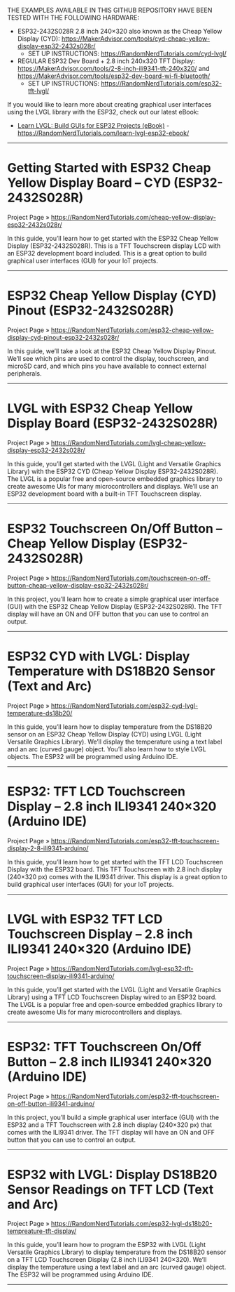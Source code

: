 THE EXAMPLES AVAILABLE IN THIS GITHUB REPOSITORY HAVE BEEN TESTED WITH THE FOLLOWING HARDWARE:

- ESP32-2432S028R 2.8 inch 240×320 also known as the Cheap Yellow Display (CYD): https://MakerAdvisor.com/tools/cyd-cheap-yellow-display-esp32-2432s028r/
     - SET UP INSTRUCTIONS: https://RandomNerdTutorials.com/cyd-lvgl/
- REGULAR ESP32 Dev Board + 2.8 inch 240x320 TFT Display: https://MakerAdvisor.com/tools/2-8-inch-ili9341-tft-240x320/ and https://MakerAdvisor.com/tools/esp32-dev-board-wi-fi-bluetooth/
     - SET UP INSTRUCTIONS: https://RandomNerdTutorials.com/esp32-tft-lvgl/

If you would like to learn more about creating graphical user interfaces using the LVGL library with the ESP32, check out our latest eBook:
- [Learn LVGL: Build GUIs for ESP32 Projects (eBook)](https://randomnerdtutorials.com/learn-lvgl-esp32-ebook/) - https://RandomNerdTutorials.com/learn-lvgl-esp32-ebook/
  
--------------

# Getting Started with ESP32 Cheap Yellow Display Board – CYD (ESP32-2432S028R)

Project Page » https://RandomNerdTutorials.com/cheap-yellow-display-esp32-2432s028r/

In this guide, you’ll learn how to get started with the ESP32 Cheap Yellow Display (ESP32-2432S028R). This is a TFT Touchscreen display LCD with an ESP32 development board included. This is a great option to build graphical user interfaces (GUI) for your IoT projects.

--------------

# ESP32 Cheap Yellow Display (CYD) Pinout (ESP32-2432S028R)

Project Page » https://RandomNerdTutorials.com/esp32-cheap-yellow-display-cyd-pinout-esp32-2432s028r/

In this guide, we’ll take a look at the ESP32 Cheap Yellow Display Pinout. We’ll see which pins are used to control the display, touchscreen, and microSD card, and which pins you have available to connect external peripherals.

--------------

# LVGL with ESP32 Cheap Yellow Display Board (ESP32-2432S028R)

Project Page » https://RandomNerdTutorials.com/lvgl-cheap-yellow-display-esp32-2432s028r/

In this guide, you’ll get started with the LVGL (Light and Versatile Graphics Library) with the ESP32 CYD (Cheap Yellow Display ESP32-2432S028R). The LVGL is a popular free and open-source embedded graphics library to create awesome UIs for many microcontrollers and displays. We’ll use an ESP32 development board with a built-in TFT Touchscreen display.

--------------

# ESP32 Touchscreen On/Off Button – Cheap Yellow Display (ESP32-2432S028R)

Project Page » https://RandomNerdTutorials.com/touchscreen-on-off-button-cheap-yellow-display-esp32-2432s028r/

In this project, you’ll learn how to create a simple graphical user interface (GUI) with the ESP32 Cheap Yellow Display (ESP32-2432S028R). The TFT display will have an ON and OFF button that you can use to control an output.

--------------

# ESP32 CYD with LVGL: Display Temperature with DS18B20 Sensor (Text and Arc)

Project Page » https://RandomNerdTutorials.com/esp32-cyd-lvgl-temperature-ds18b20/

In this guide, you’ll learn how to display temperature from the DS18B20 sensor on an ESP32 Cheap Yellow Display (CYD) using LVGL (Light Versatile Graphics Library). We’ll display the temperature using a text label and an arc (curved gauge) object. You’ll also learn how to style LVGL objects. The ESP32 will be programmed using Arduino IDE.

--------------

# ESP32: TFT LCD Touchscreen Display – 2.8 inch ILI9341 240×320 (Arduino IDE)

Project Page » https://RandomNerdTutorials.com/esp32-tft-touchscreen-display-2-8-ili9341-arduino/

In this guide, you’ll learn how to get started with the TFT LCD Touchscreen Display with the ESP32 board. This TFT Touchscreen with 2.8 inch display (240×320 px) comes with the ILI9341 driver. This display is a great option to build graphical user interfaces (GUI) for your IoT projects.

--------------

# LVGL with ESP32 TFT LCD Touchscreen Display – 2.8 inch ILI9341 240×320 (Arduino IDE)

Project Page » https://RandomNerdTutorials.com/lvgl-esp32-tft-touchscreen-display-ili9341-arduino/

In this guide, you’ll get started with the LVGL (Light and Versatile Graphics Library) using a TFT LCD Touchscreen Display wired to an ESP32 board. The LVGL is a popular free and open-source embedded graphics library to create awesome UIs for many microcontrollers and displays.

--------------

# ESP32: TFT Touchscreen On/Off Button – 2.8 inch ILI9341 240×320 (Arduino IDE)

Project Page » https://RandomNerdTutorials.com/esp32-tft-touchscreen-on-off-button-ili9341-arduino/

In this project, you’ll build a simple graphical user interface (GUI) with the ESP32 and a TFT Touchscreen with 2.8 inch display (240×320 px) that comes with the ILI9341 driver. The TFT display will have an ON and OFF button that you can use to control an output.

--------------

# ESP32 with LVGL: Display DS18B20 Sensor Readings on TFT LCD (Text and Arc)

Project Page » https://RandomNerdTutorials.com/esp32-lvgl-ds18b20-tempreature-tft-display/

In this guide, you’ll learn how to program the ESP32 with LVGL (Light Versatile Graphics Library) to display temperature from the DS18B20 sensor on a TFT LCD Touchscreen Display (2.8 inch ILI9341 240×320). We’ll display the temperature using a text label and an arc (curved gauge) object. The ESP32 will be programmed using Arduino IDE.

--------------
